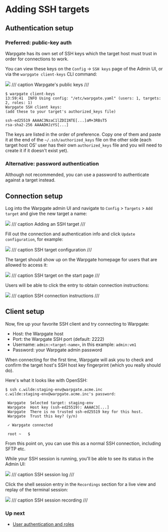# Adding SSH targets

## Authentication setup

### Preferred: public-key auth

Warpgate has its own set of SSH keys which the target host must trust in order for connections to work.

You can view these keys on the `Config` -> `SSH keys` page of the Admin UI, or via the `warpgate client-keys` CLI command:

![](../images/ssh-keys.png)
/// caption
Warpgate's public keys
///


```
$ warpgate client-keys
13:59:41  INFO Using config: "/etc/warpgate.yaml" (users: 1, targets: 2, roles: 1)
Warpgate SSH client keys:
(add these to your target's authorized_keys file)

ssh-ed25519 AAAAC3NzaC1lZDI1NTE[...]aM+3RBsT5
rsa-sha2-256 AAAADHJzYS[...]
```

The keys are listed in the order of preference. Copy one of them and paste it at the end of the `~/.ssh/authorized_keys` file on the other side (each target host OS' user has their own `authorized_keys` file and you will need to create it if it doesn't exist yet).

### Alternative: password authentication

Although not recommended, you can use a password to authenticate against a target instead.

## Connection setup

Log into the Warpgate admin UI and navigate to `Config` > `Targets` > `Add target` and give the new target a name:

![](../images/adding-ssh.png)
/// caption
Adding an SSH target
///

Fill out the connection and authentication info and click `Update configuration`, for example:

![](../images/ssh-config.png)
/// caption
SSH target configuration
///

The target should show up on the Warpgate homepage for users that are allowed to access it:

![](../images/ssh-on-home.png)
/// caption
SSH target on the start page
///

Users will be able to click the entry to obtain connection instructions:

![](../images/ssh-instructions.png)
/// caption
SSH connection instructions
///

## Client setup

Now, fire up your favorite SSH client and try connecting to Warpgate:

* Host: the Warpgate host
* Port: the Warpgate SSH port (default: 2222)
* Username: `admin:<target-name>`, in this example: `admin:vm1`
* Password: your Warpgate admin password

When connecting for the first time, Warpgate will ask you to check and confirm the target host's SSH host key fingerprint (which you really should do).

Here's what it looks like with OpenSSH:

```
$ ssh c.wilde:staging-env@warpgate.acme.inc
c.wilde:staging-env@warpgate.acme.inc's password:

 Warpgate  Selected target: staging-env
 Warpgate  Host key (ssh-ed25519): AAAAC3[...]
 Warpgate  There is no trusted ssh-ed25519 key for this host.
 Warpgate  Trust this key? (y/n)

 ✓ Warpgate connected

 root ~   $
```

From this point on, you can use this as a normal SSH connection, including SFTP etc.

While your SSH session is running, you'll be able to see its status in the Admin UI:

![](../images/ssh-log.png)
/// caption
SSH session log
///

Click the shell session entry in the `Recordings` section for a live view and replay of the terminal session:

![](../images/ssh-recording.png)
/// caption
SSH session recording
///

### Up next

* [User authentication and roles](../auth-and-roles.md)
